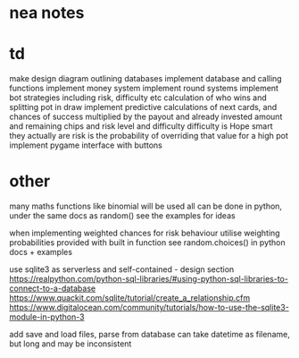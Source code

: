 # nea notes 

# td
make design diagram outlining databases
implement database and calling functions
implement money system
implement round systems
implement bot strategies
including risk, difficulty etc
calculation of who wins and splitting pot in draw
implement predictive calculations of next cards, and chances of success multiplied by the payout and already invested amount and remaining chips and risk level and difficulty
difficulty is Hope smart they actually are
risk is the probability of overriding that value for a high pot
implement pygame interface with buttons

# other
many maths functions like binomial will be used
    all can be done in python, under the same docs as random()
    see the examples for ideas

when implementing weighted chances for risk behaviour
    utilise weighting probabilities provided with built in function
    see random.choices() in python docs + examples

use sqlite3 as serverless and self-contained - design section
    https://realpython.com/python-sql-libraries/#using-python-sql-libraries-to-connect-to-a-database
    https://www.quackit.com/sqlite/tutorial/create_a_relationship.cfm
    https://www.digitalocean.com/community/tutorials/how-to-use-the-sqlite3-module-in-python-3

    
add save and load files, parse from database
    can take datetime as filename, but long and may be inconsistent
